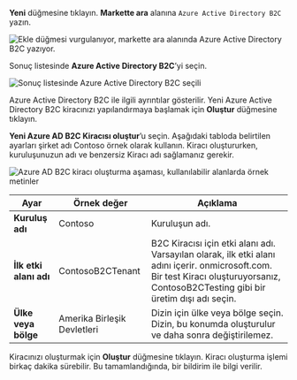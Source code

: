 **Yeni** düğmesine tıklayın. **Markette ara** alanına `Azure Active Directory B2C` yazın.

![Ekle düğmesi vurgulanıyor, markette ara alanında Azure Active Directory B2C yazıyor.](./media/active-directory-b2c-create-tenant/find-azure-ad-b2c.png)

Sonuç listesinde **Azure Active Directory B2C**’yi seçin.

![Sonuç listesinde Azure Active Directory B2C seçili](./media/active-directory-b2c-create-tenant/find-azure-ad-b2c-result.png)

Azure Active Directory B2C ile ilgili ayrıntılar gösterilir. Yeni Azure Active Directory B2C kiracınızı yapılandırmaya başlamak için **Oluştur** düğmesine tıklayın.

**Yeni Azure AD B2C Kiracısı oluştur**’u seçin. Aşağıdaki tabloda belirtilen ayarları şirket adı Contoso örnek olarak kullanın. Kiracı oluştururken, kuruluşunuzun adı ve benzersiz Kiracı adı sağlamanız gerekir.  

![Azure AD B2C kiracı oluşturma aşaması, kullanılabilir alanlarda örnek metinler](./media/active-directory-b2c-create-tenant/create-new-b2c-tenant.png)

| Ayar      | Örnek değer  | Açıklama                                        |
| ------------ | ------- | -------------------------------------------------- |
| **Kuruluş adı** | Contoso | Kuruluşun adı. | 
| **İlk etki alanı adı** |  ContosoB2CTenant | B2C Kiracısı için etki alanı adı. Varsayılan olarak, ilk etki alanı adını içerir. onmicrosoft.com. Bir test Kiracı oluşturuyorsanız, ContosoB2CTesting gibi bir üretim dışı adı seçin. |
| **Ülke veya bölge** | Amerika Birleşik Devletleri | Dizin için ülke veya bölge seçin. Dizin, bu konumda oluşturulur ve daha sonra değiştirilemez.  |

Kiracınızı oluşturmak için **Oluştur** düğmesine tıklayın. Kiracı oluşturma işlemi birkaç dakika sürebilir. Bu tamamlandığında, bir bildirim ile bilgi verilir.